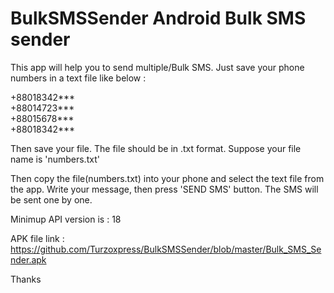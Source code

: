 # BulkSMSSender Android Bulk SMS sender
This app will help you to send multiple/Bulk SMS. Just save your phone numbers in a text file like below :

+88018342*** <br />
+88014723*** <br />
+88015678*** <br />
+88018342*** <br />

Then save your file. The file should be in .txt format. Suppose your file name is 'numbers.txt'

Then copy the file(numbers.txt) into your phone and select the text file from the app.
Write your message, then press 'SEND SMS' button. The SMS will be sent one by one.

Minimup API version is : 18

APK file link : https://github.com/Turzoxpress/BulkSMSSender/blob/master/Bulk_SMS_Sender.apk

Thanks
